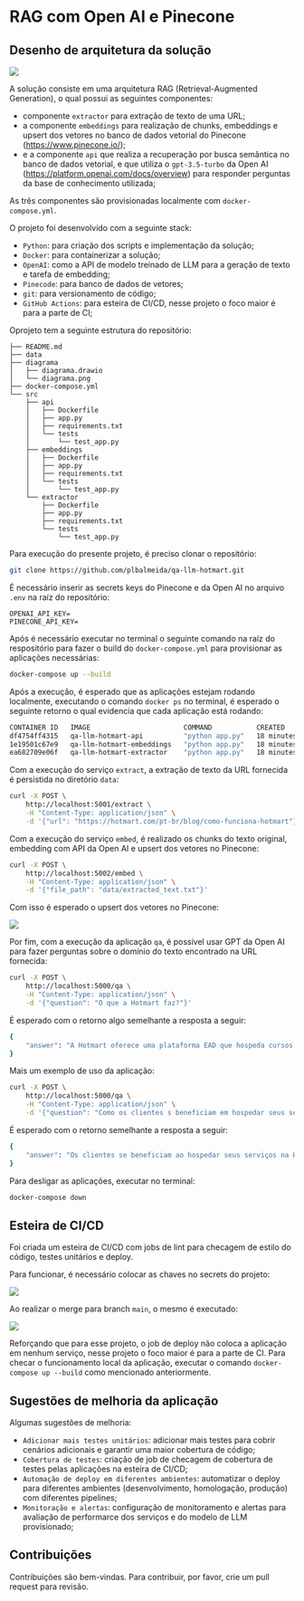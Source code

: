 # RAG com Open AI e Pinecone

## Desenho de arquitetura da solução

![](diagrama/diagrama.png)

A solução consiste em uma arquitetura RAG (Retrieval-Augmented Generation), o qual possui as seguintes componentes:
- componente `extractor` para extração de texto de uma URL;
- a componente `embeddings` para realização de chunks, embeddings e upsert dos vetores no banco de dados vetorial do Pinecone (https://www.pinecone.io/);
- e a componente `api` que realiza a recuperação por busca semântica no banco de dados vetorial, e que utiliza o `gpt-3.5-turbo` da Open AI (https://platform.openai.com/docs/overview) para responder perguntas da base de conhecimento utilizada;  

As três componentes são provisionadas localmente com `docker-compose.yml`.

O projeto foi desenvolvido com a seguinte stack: 
- `Python`: para criação dos scripts e implementação da solução;
- `Docker`: para containerizar a solução;
- `OpenAI`: como a API de modelo treinado de LLM para a geração de texto e tarefa de embedding;
- `Pinecode`: para banco de dados de vetores;
- `git`: para versionamento de código;
- `GitHub Actions`: para esteira de CI/CD, nesse projeto o foco maior é para a parte de CI;

Oprojeto tem a seguinte estrutura do repositório:

```
├── README.md
├── data
├── diagrama
│   ├── diagrama.drawio
│   └── diagrama.png
├── docker-compose.yml
└── src
    ├── api
    │   ├── Dockerfile
    │   ├── app.py
    │   ├── requirements.txt
    │   └── tests
    │       └── test_app.py
    ├── embeddings
    │   ├── Dockerfile
    │   ├── app.py
    │   ├── requirements.txt
    │   └── tests
    │       └── test_app.py
    └── extractor
        ├── Dockerfile
        ├── app.py
        ├── requirements.txt
        └── tests
            └── test_app.py
```

Para execução do presente projeto, é preciso clonar o repositório:

```bash
git clone https://github.com/plbalmeida/qa-llm-hotmart.git
```

É necessário inserir as secrets keys do Pinecone e da Open AI no arquivo `.env` na raíz do repositório:

```.env
OPENAI_API_KEY=
PINECONE_API_KEY=
```

Após é necessário executar no terminal o seguinte comando na raíz do respositório para fazer o build do `docker-compose.yml` para provisionar as aplicações necessárias:

```bash
docker-compose up --build
```

Após a execução, é esperado que as aplicações estejam rodando localmente, executando o comando `docker ps` no terminal, é esperado o seguinte retorno o qual evidencia que cada aplicação está rodando:

```bash
CONTAINER ID   IMAGE                       COMMAND           CREATED          STATUS          PORTS                    NAMES
df4754ff4315   qa-llm-hotmart-api          "python app.py"   18 minutes ago   Up 18 minutes   0.0.0.0:5000->5000/tcp   api
1e19501c67e9   qa-llm-hotmart-embeddings   "python app.py"   18 minutes ago   Up 18 minutes   0.0.0.0:5002->5002/tcp   embeddings
ea682709e06f   qa-llm-hotmart-extractor    "python app.py"   18 minutes ago   Up 18 minutes   0.0.0.0:5001->5001/tcp   extractor
```

Com a execução do serviço `extract`, a extração de texto da URL fornecida é persistida no diretório `data`:
```bash
curl -X POST \
    http://localhost:5001/extract \
    -H "Content-Type: application/json" \
    -d '{"url": "https://hotmart.com/pt-br/blog/como-funciona-hotmart"}'
```

Com a execução do serviço `embed`, é realizado os chunks do texto original, embedding com API da Open AI e upsert dos vetores no Pinecone: 
```bash
curl -X POST \
    http://localhost:5002/embed \
    -H "Content-Type: application/json" \
    -d '{"file_path": "data/extracted_text.txt"}'
```

Com isso é esperado o upsert dos vetores no Pinecone:

![](figures/pinecone_console.png)

Por fim, com a execução da aplicação `qa`, é possível usar GPT da Open AI para fazer perguntas sobre o domínio do texto encontrado na URL fornecida:  
```bash
curl -X POST \
    http://localhost:5000/qa \
    -H "Content-Type: application/json" \
    -d '{"question": "O que a Hotmart faz?"}'
```

É esperado com o retorno algo semelhante a resposta a seguir:

```bash
{
    "answer": "A Hotmart oferece uma plataforma EAD que hospeda cursos online, processa pagamentos online, oferece soluções para escalar negócios digitais, automatiza processos de publicação, distribuição e pagamento, e fornece ferramentas para aumentar as vendas, como Order Bump e Funil de Vendas. Além disso, a Hotmart é um ecossistema completo em constante evolução para trazer soluções para criar e escalar negócios digitais."
}
```

Mais um exemplo de uso da aplicação:

```bash
curl -X POST \
    http://localhost:5000/qa \
    -H "Content-Type: application/json" \
    -d '{"question": "Como os clientes s beneficiam em hospedar seus serviços na Hotmart"}'
```

É esperado com o retorno semelhante a resposta a seguir:

```bash
{
    "answer": "Os clientes se beneficiam ao hospedar seus serviços na Hotmart de várias maneiras. Alguns dos benefícios incluem faturar 35% a mais sem aumentar o esforço operacional, ter acesso a uma plataforma EAD que hospeda cursos online e processa pagamentos online em um só lugar, contar com soluções para escalar negócios digitais, ter um relacionamento mais próximo com clientes reais e potenciais, não precisar contratar especialistas para desenvolver sistemas complexos, simplificar processos para focar na qualidade do conteúdo, definir horários de trabalho e utilizar técnicas de divulgação de produtos. Além disso, a Hotmart oferece infraestrutura de armazenamento segura, solução exclusiva para pagamentos online (inclusive internacionais), entrega automatizada de conteúdos aos compradores, distribuição automática de comissões para afiliados e diversas ferramentas para aumentar as vendas, como Order Bump e Funil de Vendas."
}
```

Para desligar as aplicações, executar no terminal:

```bash
docker-compose down
```

## Esteira de CI/CD

Foi criada um esteira de CI/CD com jobs de lint para checagem de estilo do código, testes unitários e deploy.

Para funcionar, é necessário colocar as chaves no secrets do projeto:

![](figures/github_secrets.png)

Ao realizar o merge para branch `main`, o mesmo é executado:

![](figures/github_actions.png)

Reforçando que para esse projeto, o job de deploy não coloca a aplicação em nenhum serviço, nesse projeto o foco maior é para a parte de CI. Para checar o funcionamento local da aplicação, executar o comando `docker-compose up --build` como mencionado anteriormente.

## Sugestões de melhoria da aplicação

Algumas sugestões de melhoria:

- `Adicionar mais testes unitários`: adicionar mais testes para cobrir cenários adicionais e garantir uma maior cobertura de código;
- `Cobertura de testes`: criação de job de checagem de cobertura de testes pelas aplicações na esteira de CI/CD;
- `Automação de deploy em diferentes ambientes`: automatizar o deploy para diferentes ambientes (desenvolvimento, homologação, produção) com diferentes pipelines;
- `Monitoração e alertas`: configuração de monitoramento e alertas para avaliação de performarce dos serviços e do modelo de LLM provisionado;

## Contribuições

Contribuições são bem-vindas. Para contribuir, por favor, crie um pull request para revisão.